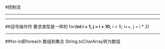 #控制流

---------
---------
##逗号操作符
要求类型是一样的
for(**int i = 1, j = i + 10;** i < 5; i++, j = i * 2) 

---------
##for-in即foreach
数组和集合
String.toCharArray转为数组